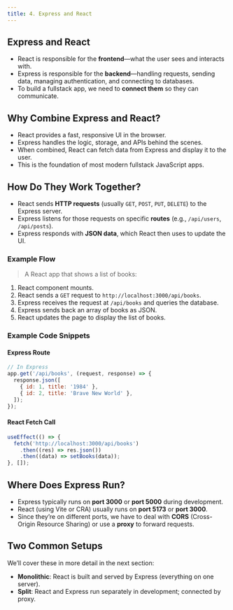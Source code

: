 ```yaml
---
title: 4. Express and React
---
```


## Express and React

- React is responsible for the **frontend**—what the user sees and interacts with.
- Express is responsible for the **backend**—handling requests, sending data, managing authentication, and connecting to databases.
- To build a fullstack app, we need to **connect them** so they can communicate.

## Why Combine Express and React?

- React provides a fast, responsive UI in the browser.
- Express handles the logic, storage, and APIs behind the scenes.
- When combined, React can fetch data from Express and display it to the user.
- This is the foundation of most modern fullstack JavaScript apps.

## How Do They Work Together?

- React sends **HTTP requests** (usually `GET`, `POST`, `PUT`, `DELETE`) to the Express server.
- Express listens for those requests on specific **routes** (e.g., `/api/users`, `/api/posts`).
- Express responds with **JSON data**, which React then uses to update the UI.

### Example Flow

> A React app that shows a list of books:

1. React component mounts.
2. React sends a `GET` request to `http://localhost:3000/api/books`.
3. Express receives the request at `/api/books` and queries the database.
4. Express sends back an array of books as JSON.
5. React updates the page to display the list of books.

### Example Code Snippets

#### Express Route
```js
// In Express
app.get('/api/books', (request, response) => {
  response.json([
    { id: 1, title: '1984' },
    { id: 2, title: 'Brave New World' },
  ]);
});
```

#### React Fetch Call
```jsx
useEffect(() => {
  fetch('http://localhost:3000/api/books')
    .then((res) => res.json())
    .then((data) => setBooks(data));
}, []);
```

## Where Does Express Run?

- Express typically runs on **port 3000** or **port 5000** during development.
- React (using Vite or CRA) usually runs on **port 5173** or **port 3000**.
- Since they’re on different ports, we have to deal with **CORS** (Cross-Origin Resource Sharing) or use a **proxy** to forward requests.

## Two Common Setups

We’ll cover these in more detail in the next section:
- **Monolithic**: React is built and served by Express (everything on one server).
- **Split**: React and Express run separately in development; connected by proxy.
